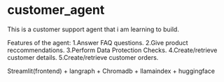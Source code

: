 # customer_agent
This is a customer support agent that i am learning to build.

Features of the agent:
1.Answer FAQ questions.
2.Give product reccommendations.
3.Perform Data Protection Checks.
4.Create/retrieve customer details.
5.Create/retrieve customer orders.

Streamlit(frontend) + langraph + Chromadb + llamaindex + huggingface